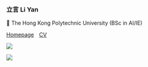 ### 立言 Li Yan

:school: The Hong Kong Polytechnic University (BSc in AI/IE)



[Homepage](https://liyan.moe)&emsp;[CV](https://cv.leozhao.org)

![](https://github-readme-stats.vercel.app/api?username=liyanqwq&show_icons=true&theme=default&count_private=true&hide_title=true)

![](https://github-readme-stats.vercel.app/api/top-langs/?username=liyanqwq&show_icons=true&layout=compact&count_private=true&hide_title=true&theme=default)
